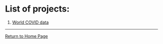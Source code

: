 # List of projects:

1. [World COVID data](https://sjadata.github.io/world-covid/)

---
[Return to Home Page](https://sjadata.github.io/projects/)



